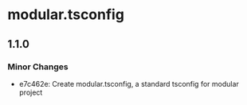 # modular.tsconfig

## 1.1.0
### Minor Changes

- e7c462e: Create modular.tsconfig, a standard tsconfig for modular project
